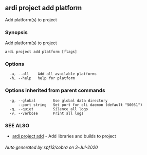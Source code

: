 ## ardi project add platform

Add platform(s) to project

### Synopsis


Add platform(s) to project

```
ardi project add platform [flags]
```

### Options

```
  -a, --all    Add all available platforms
  -h, --help   help for platform
```

### Options inherited from parent commands

```
  -g, --global        Use global data directory
      --port string   Set port for cli daemon (default "50051")
  -q, --quiet         Silence all logs
  -v, --verbose       Print all logs
```

### SEE ALSO

* [ardi project add](ardi_project_add.md)	 - Add libraries and builds to project

###### Auto generated by spf13/cobra on 3-Jul-2020
